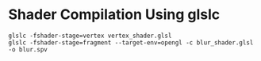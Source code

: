 # Shader Compilation Using glslc
```
glslc -fshader-stage=vertex vertex_shader.glsl
glslc -fshader-stage=fragment --target-env=opengl -c blur_shader.glsl -o blur.spv
```

